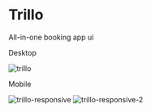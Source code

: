# Trillo
All-in-one booking app ui

Desktop

![trillo](https://user-images.githubusercontent.com/26345498/108362701-210f8400-7205-11eb-978e-7311a57a78a2.png)


Mobile

![trillo-responsive](https://user-images.githubusercontent.com/26345498/108362882-5916c700-7205-11eb-9458-5d7cf8ff46d9.png)
![trillo-responsive-2](https://user-images.githubusercontent.com/26345498/108362917-62a02f00-7205-11eb-8758-d29621c30f82.png)
